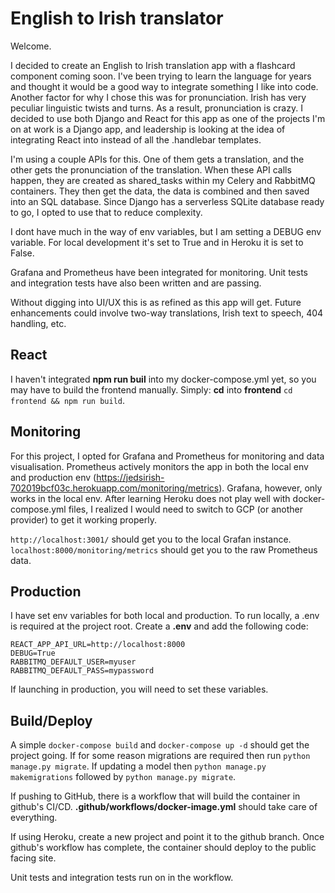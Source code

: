 # English to Irish translator
Welcome.

I decided to create an English to Irish translation app with a flashcard component coming soon. I've been trying to learn the language for years and thought it would be a good way to integrate something I like into code. Another factor for why I chose this was for pronunciation. Irish has very peculiar linguistic twists and turns. As a result, pronunciation is crazy. I decided to use both Django and React for this app as one of the projects I'm on at work is a Django app, and leadership is looking at the idea of integrating React into instead of all the .handlebar templates.

I'm using a couple APIs for this. One of them gets a translation, and the other gets the pronunciation of the translation. When these API calls happen, they are created as shared_tasks within my Celery and RabbitMQ containers. They then get the data, the data is combined and then saved into an SQL database. Since Django has a serverless SQLite database ready to go, I opted to use that to reduce complexity.

I dont have much in the way of env variables, but I am setting a DEBUG env variable. For local development it's set to True and in Heroku it is set to False.

Grafana and Prometheus have been integrated for monitoring. Unit tests and integration tests have also been written and are passing.

Without digging into UI/UX this is as refined as this app will get. Future enhancements could involve two-way translations, Irish text to speech, 404 handling, etc.

## React
I haven't integrated **npm run buil** into my docker-compose.yml yet, so you may have to build the frontend manually. Simply:
**cd** into **frontend** ```cd frontend && npm run build```.

## Monitoring
For this project, I opted for Grafana and Prometheus for monitoring and data visualisation. Prometheus actively monitors the app in both the local env and production env (https://jedsirish-702019bcf03c.herokuapp.com/monitoring/metrics). Grafana, however, only works in the local env. After learning Heroku does not play well with docker-compose.yml files, I realized I would need to switch to GCP (or another provider) to get it working properly.

```http://localhost:3001/``` should get you to the local Grafan instance.
```localhost:8000/monitoring/metrics``` should get you to the raw Prometheus data.

## Production
I have set env variables for both local and production. To run locally, a .env is required at the project root. Create a **.env** and add the following code:
```
REACT_APP_API_URL=http://localhost:8000
DEBUG=True
RABBITMQ_DEFAULT_USER=myuser
RABBITMQ_DEFAULT_PASS=mypassword
```

If launching in production, you will need to set these variables.

## Build/Deploy
A simple ```docker-compose build``` and ```docker-compose up -d``` should get the project going. If for some reason migrations are required then run ```python manage.py migrate```. If updating a model then ```python manage.py makemigrations``` followed by ```python manage.py migrate```.

If pushing to GitHub, there is a workflow that will build the container in github's CI/CD. **.github/workflows/docker-image.yml** should take care of everything.

If using Heroku, create a new project and point it to the github branch. Once github's workflow has complete, the container should deploy to the public facing site.

Unit tests and integration tests run on in the workflow.